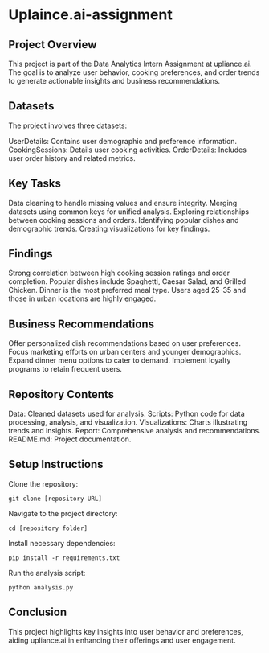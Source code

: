 # Uplaince.ai-assignment
## Project Overview
This project is part of the Data Analytics Intern Assignment at upliance.ai. The goal is to analyze user behavior, cooking preferences, and order trends to generate actionable insights and business recommendations.

## Datasets
The project involves three datasets:

UserDetails: Contains user demographic and preference information.
CookingSessions: Details user cooking activities.
OrderDetails: Includes user order history and related metrics.
## Key Tasks
Data cleaning to handle missing values and ensure integrity.
Merging datasets using common keys for unified analysis.
Exploring relationships between cooking sessions and orders.
Identifying popular dishes and demographic trends.
Creating visualizations for key findings.
## Findings
Strong correlation between high cooking session ratings and order completion.
Popular dishes include Spaghetti, Caesar Salad, and Grilled Chicken.
Dinner is the most preferred meal type.
Users aged 25-35 and those in urban locations are highly engaged.
## Business Recommendations
Offer personalized dish recommendations based on user preferences.
Focus marketing efforts on urban centers and younger demographics.
Expand dinner menu options to cater to demand.
Implement loyalty programs to retain frequent users.
## Repository Contents
Data: Cleaned datasets used for analysis.
Scripts: Python code for data processing, analysis, and visualization.
Visualizations: Charts illustrating trends and insights.
Report: Comprehensive analysis and recommendations.
README.md: Project documentation.
## Setup Instructions
Clone the repository:
```
git clone [repository URL]
```
Navigate to the project directory:
``` 
cd [repository folder]
```
Install necessary dependencies:
```
pip install -r requirements.txt
```
Run the analysis script:
```
python analysis.py
```
## Conclusion
This project highlights key insights into user behavior and preferences, aiding upliance.ai in enhancing their offerings and user engagement.
